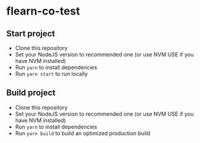 # flearn-co-test

## Start project
 - Clone this repository
 - Set your NodeJS version to recommended one (or use NVM USE if you have NVM installed)
 - Run `yarn` to install dependencies
 - Run `yarn start` to run locally

## Build project
 - Clone this repository
 - Set your NodeJS version to recommended one (or use NVM USE if you have NVM installed)
 - Run `yarn` to install dependencies
 - Run `yarn build` to build an optimized production build
